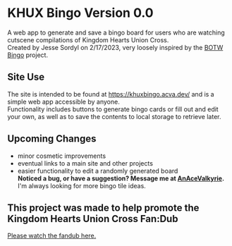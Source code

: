 # KHUX Bingo Version 0.0
A web app to generate and save a bingo board for users who are watching cutscene compilations of Kingdom Hearts Union Cross.  
Created by Jesse Sordyl on 2/17/2023, very loosely inspired by the [BOTW Bingo](https://lepelog.github.io/botw-bingo) project.

## Site Use
The site is intended to be found at https://khuxbingo.acva.dev/ and is a simple web app accessible by anyone.  
Functionality includes buttons to generate bingo cards or fill out and edit your own, as well as to save the contents to local storage to retrieve later.

## Upcoming Changes
 - minor cosmetic improvements
 - eventual links to a main site and other projects
 - easier functionality to edit a randomly generated board  
**Noticed a bug, or have a suggestion? Message me at [AnAceValkyrie](https://twitter.com/AnAceValkyrie).** I'm always looking for more bingo tile ideas.

## This project was made to help promote the Kingdom Hearts Union Cross Fan:Dub
[Please watch the fandub here.](https://youtu.be/HRUt8q2IwR4)
